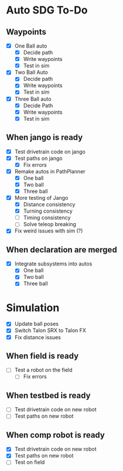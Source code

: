 
# Auto SDG To-Do

## Waypoints
- [x] One Ball auto
  - [x] Decide path
  - [x] Write waypoints
  - [x] Test in sim
- [x] Two Ball Auto
  - [x] Decide path
  - [x] Write waypoints
  - [x] Test in sim
- [x] Three Ball auto
  - [x] Decide Path
  - [x] Write waypoints
  - [x] Test in sim

## When jango is ready
- [x] Test drivetrain code on jango
- [x] Test paths on jango
  - [x] Fix errors
- [x] Remake autos in PathPlanner
  - [x] One ball
  - [x] Two ball
  - [x] Three ball
- [x] More testing of Jango
  - [x] Distance consistency
  - [x] Turning consistency
  - [ ] Timing consistency
  - [ ] Solve teleop breaking
- [x] Fix weird issues with sim (?)

## When declaration are merged
- [x] Integrate subsystems into autos
  - [x] One ball
  - [x] Two ball
  - [x] Three ball

# Simulation
- [x] Update ball poses
- [x] Switch Talon SRX to Talon FX
- [x] Fix distance issues

## When field is ready
- [ ] Test a robot on the field
  - [ ] Fix errors

## When testbed is ready
- [ ] Test drivetrain code on new robot
- [ ] Test paths on new robot

## When comp robot is ready
- [x] Test drivetrain code on new robot
- [x] Test paths on new robot
- [ ] Test on field
